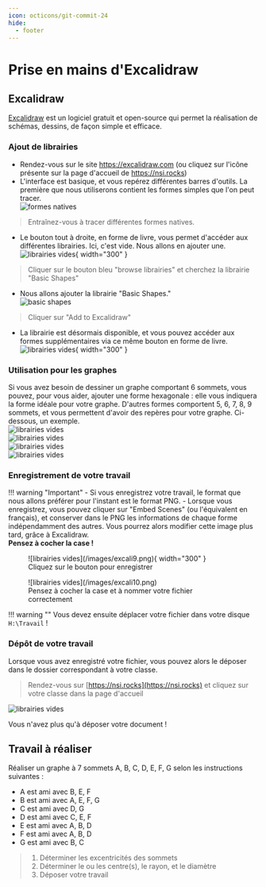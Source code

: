 ```yaml
---
icon: octicons/git-commit-24
hide:
  - footer
---
```

# Prise en mains d'Excalidraw
## Excalidraw
[Excalidraw](https://excalidraw.com) est un logiciel gratuit et open-source qui permet la réalisation de schémas, dessins, de façon simple et efficace.

### Ajout de librairies
- Rendez-vous sur le site https://excalidraw.com (ou cliquez sur l'icône présente sur la page d'accueil de https://nsi.rocks)
- L'interface est basique, et vous repérez différentes barres d'outils. La première que nous utiliserons contient les formes simples que l'on peut tracer.  
![formes natives](/images/excali1.png)  
> Entraînez-vous à tracer différentes formes natives.
- Le bouton tout à droite, en forme de livre, vous permet d'accéder aux différentes librairies. Ici, c'est vide. Nous allons en ajouter une.  
![librairies vides](/images/excali2.png){ width="300" }  
> Cliquer sur le bouton bleu "browse librairies" et cherchez la librairie "Basic Shapes"
- Nous allons ajouter la librairie "Basic Shapes."  
![basic shapes](/images/excali3.png)  
> Cliquer sur "Add to Excalidraw"  
- La librairie est désormais disponible, et vous pouvez accéder aux formes supplémentaires via ce même bouton en forme de livre.  
![librairies vides](/images/excali4.png){ width="300" }  

### Utilisation pour les graphes
Si vous avez besoin de dessiner un graphe comportant 6 sommets, vous pouvez, pour vous aider, ajouter une forme hexagonale : elle vous indiquera la forme idéale pour votre graphe. D'autres formes comportent 5, 6, 7, 8, 9 sommets, et vous permettent d'avoir des repères pour votre graphe.
Ci-dessous, un exemple.  
![librairies vides](/images/excali5.png)  
![librairies vides](/images/excali6.png)  
![librairies vides](/images/excali7.png)  
![librairies vides](/images/excali8.png)  

### Enregistrement de votre travail
!!! warning "Important"
    - Si vous enregistrez votre travail, le format que nous allons préférer pour l'instant est le format PNG.
    - Lorsque vous enregistrez, vous pouvez cliquer sur "Embed Scenes" (ou l'équivalent en français), et conserver dans le PNG les informations de chaque forme indépendamment des autres. Vous pourrez alors modifier cette image plus tard, grâce à Excalidraw.  
    __Pensez à cocher la case !__

<figure markdown>
![librairies vides](/images/excali9.png){ width="300" }  
<figcaption>Cliquez sur le bouton pour enregistrer</figcaption>
</figure>

<figure markdown>
![librairies vides](/images/excali10.png)  
<figcaption>Pensez à cocher la case et à nommer votre fichier correctement</figcaption>
</figure>

!!! warning ""
    Vous devez ensuite déplacer votre fichier dans votre disque `H:\Travail` ! 

### Dépôt de votre travail
Lorsque vous avez enregistré votre fichier, vous pouvez alors le déposer dans le dossier correspondant à votre classe.
> Rendez-vous sur [https://nsi.rocks](https://nsi.rocks) et cliquez sur votre classe dans la page d'accueil

![librairies vides](/images/excali11.png)  

Vous n'avez plus qu'à déposer votre document !

## Travail à réaliser
Réaliser un graphe à 7 sommets A, B, C, D, E, F, G selon les instructions suivantes :

- A est ami avec B, E, F
- B est ami avec A, E, F, G
- C est ami avec D, G
- D est ami avec C, E, F
- E est ami avec A, B, D
- F est ami avec A, B, D
- G est ami avec B, C

> 1. Déterminer les excentricités des sommets  
> 2. Déterminer le ou les centre(s), le rayon, et le diamètre  
> 3. Déposer votre travail